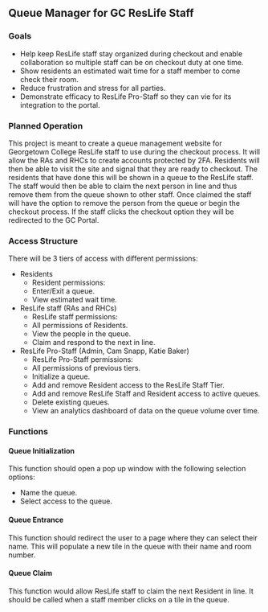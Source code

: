## Queue Manager for GC ResLife Staff

### Goals

 - Help keep ResLife staff stay organized during checkout and enable collaboration so multiple staff can be on checkout duty at one time.
 - Show residents an estimated wait time for a staff member to come check their room.
 - Reduce frustration and stress for all parties.
 - Demonstrate efficacy to ResLife Pro-Staff so they can vie for its integration to the portal.

### Planned Operation

This project is meant to create a queue management website for Georgetown College ResLife staff to use during the checkout process. It will allow the RAs and RHCs to create accounts protected by 2FA. Residents will then be able to visit the site and signal that they are ready to checkout. The residents that have done this will be shown in a queue to the ResLife staff. The staff would then be able to claim the next person in line and thus remove them from the queue shown to other staff. Once claimed the staff will have the option to remove the person from the queue or begin the checkout process. If the staff clicks the checkout option they will be redirected to the GC Portal.

### Access Structure

There will be 3 tiers of access with different permissions:

 - Residents
   - Resident permissions:
   - Enter/Exit a queue.
   - View estimated wait time.
 - ResLife staff (RAs and RHCs)
   - ResLife staff permissions:
   - All permissions of Residents.
   - View the people in the queue.
   - Claim and respond to the next in line.
 - ResLife Pro-Staff (Admin, Cam Snapp, Katie Baker)
   - ResLife Pro-Staff permissions:
   - All permissions of previous tiers.
   - Initialize a queue.
   - Add and remove Resident access to the ResLife Staff Tier.
   - Add and remove ResLife Staff and Resident access to active queues.
   - Delete existing queues.
   - View an analytics dashboard of data on the queue volume over time.

### Functions

#### Queue Initialization

This function should open a pop up window with the following selection options:

 - Name the queue.
 - Select access to the queue.

#### Queue Entrance

This function should redirect the user to a page where they can select their name. This will populate a new tile in the queue with their name and room number.

#### Queue Claim

This function would allow ResLife staff to claim the next Resident in line. It should be called when a staff member clicks on a tile in the queue.
